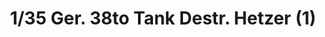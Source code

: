 ---
layout: product
title: "1/35 Ger. 38to Tank Destr. Hetzer (1)"
price: "5700" 
desc: "Maketa"
img_path: "/assets/img/35285.jpg"
brand: "N/A"
available: false
special_offer: false
new: false
soon: false
cat: "010000"
subcat: "010300"
subsubcat: "0N/A"
sifra: "35285"
---